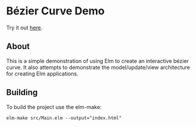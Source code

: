 Bézier Curve Demo
=================

Try it out [here](http://stvc.github.io/elmBezierDemo/).

About
-----

This is a simple demonstration of using Elm to create an interactive bézier
curve. It also attempts to demonstrate the model/update/view architecture for
creating Elm applications.

Building
--------

To build the project use the elm-make:

```
elm-make src/Main.elm --output="index.html"
```


